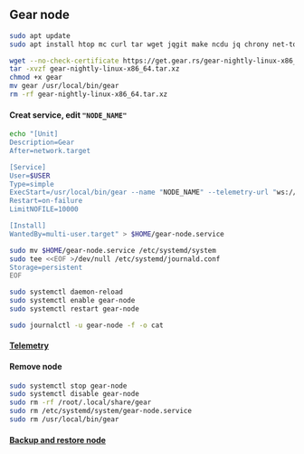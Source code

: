 ## Gear node

```bash
sudo apt update
sudo apt install htop mc curl tar wget jqgit make ncdu jq chrony net-tools iotop nload -y

wget --no-check-certificate https://get.gear.rs/gear-nightly-linux-x86_64.tar.xz
tar -xvzf gear-nightly-linux-x86_64.tar.xz
chmod +x gear
mv gear /usr/local/bin/gear
rm -rf gear-nightly-linux-x86_64.tar.xz
```
#### Creat service, edit ```"NODE_NAME"```
```bash
echo "[Unit]
Description=Gear
After=network.target

[Service]
User=$USER
Type=simple
ExecStart=/usr/local/bin/gear --name "NODE_NAME" --telemetry-url "ws://telemetry-backend-shard.gear-tech.io:32001/submit 0"
Restart=on-failure
LimitNOFILE=10000

[Install]
WantedBy=multi-user.target" > $HOME/gear-node.service

sudo mv $HOME/gear-node.service /etc/systemd/system
sudo tee <<EOF >/dev/null /etc/systemd/journald.conf
Storage=persistent
EOF

sudo systemctl daemon-reload
sudo systemctl enable gear-node
sudo systemctl restart gear-node

sudo journalctl -u gear-node -f -o cat
```
#### [Telemetry](https://telemetry.gear-tech.io/)

#### Remove node
```bash
sudo systemctl stop gear-node
sudo systemctl disable gear-node
sudo rm -rf /root/.local/share/gear
sudo rm /etc/systemd/system/gear-node.service
sudo rm /usr/local/bin/gear
```
#### [Backup and restore node](https://wiki.gear-tech.io/docs/node/backup-restore)
